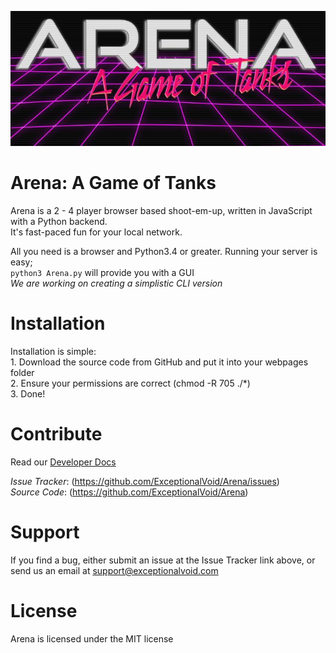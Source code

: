 ![Arena Logo](images/logo.png)  
# Arena: A Game of Tanks
Arena is a 2 - 4 player browser based shoot-em-up, written in JavaScript with a Python backend.  
It's fast-paced fun for your local network.  

All you need is a browser and Python3.4 or greater. Running your server is easy;  
    ```python3 Arena.py``` will provide you with a GUI  
_We are working on creating a simplistic CLI version_

# Installation
Installation is simple:  
    1. Download the source code from GitHub and put it into your webpages folder  
    2. Ensure your permissions are correct (chmod -R 705 ./*)  
    3. Done!  

# Contribute
Read our [Developer Docs](https://exceptionalvoid.github.io/Arena)

_Issue Tracker_: (https://github.com/ExceptionalVoid/Arena/issues)  
_Source Code_: (https://github.com/ExceptionalVoid/Arena)

# Support
If you find a bug, either submit an issue at the Issue Tracker link above, or send us an email at support@exceptionalvoid.com

# License
Arena is licensed under the MIT license
